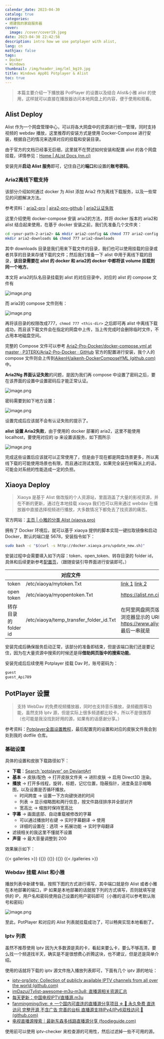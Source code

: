 ```yaml
---
calendar_date: 2023-04-30
catalog: true
categories:
- 搭建我的家庭服务器
cover:
  image: /cover/cover19.jpeg
date: 2023-04-30 22:42:58
description: intro how we use potplayer with alist,
lang: cn
mathjax: false
tags:
- Docker
- Windows
thumbnail: /img/header_img/lml_bg19.jpg
title: Windows App01 Potplayer & Alist
toc: true
---
```


> 本篇主要介绍一下播放器 PotPlayer 的设置以及结合 Alist&小雅 alist 的使用，这样就可以直接在播放器访问本地网盘上的内容，便于使用和观看。

## Alist Deploy

Alist 作为一个网盘管理中心，可以将各大网盘中的资源进行统一管理，同时支持视频的 webdav 播放，这里推荐的安装方式是使用 Docker-Compose 进行安装，根据自己的情况来选择对应的挂载和安装目录。

由于官方的文档已经事无巨细，这里就不在赘述如何安装和配置 alist 的各个网盘挂载，详情参见：[Home | AList Docs (nn.ci)](https://alist.nn.ci/)

安装完并**启动 Alist 服务**即可，记住自己的**端口**和设置的**账号密码**。

### Aria2离线下载支持

该部分介绍如何通过 docker 为 Alist 添加 Aria2 作为离线下载服务，以及一些常见的问题解决方法。

参考资料：[aria2-pro](https://p3terx.com/archives/docker-aria2-pro.html) |  [aira2-pro-github]( https://github.com/P3TERX/Aria2-Pro-Docker/blob/master/docker-compose.yml ) |  [aria2认证失败](https://yiwangmeng.com/aria2-status-page-to-prompt-the-solution-of) 

这里介绍使用 docker-compose 安装 aria2的方法，并将 docker 版本的 aria2和 alist 结合起来使用，在基于 docker 安装之前，我们先准备几个文件夹：

```bash
cd <your-path-2-aria2> && mkdir aria2-config && chmod 777 aria2-config
mkdir aria2-downloads && chmod 777 aria2-downloads
```

其中 downloads 目录是我们用来下载文件的目录，我们也可以使用挂载的目录或者共享的目录来存储下载的文件；然后我们准备一下 alist 中用于离线下载的目录，**该目录需要在 alist 的 docker 和 aria2的 docker 中都将该 volume 挂载到同一个地方**。

本文将 aria2的队名目录挂载到 alist 的对应目录中，对应的 alist 的 compose 文件有

![image.png](https://picture-bed-001-1310572365.cos.ap-guangzhou.myqcloud.com/3070PC/20230709161919.png)

而 aria2的 compose 文件则有：

![image.png](https://picture-bed-001-1310572365.cos.ap-guangzhou.myqcloud.com/3070PC/20230709161956.png)

再将该目录的权限改成777，`chmod 777 <this-dir>` 之后即可再 alist 中离线下载成功，而且该下载文件会在指定的网盘中上传，当上传完成时会删除临时文件，不占用本地磁盘空间。

完整的 Compose 文件可以参考 [Aria2-Pro-Docker/docker-compose.yml at master · P3TERX/Aria2-Pro-Docker · GitHub](https://github.com/P3TERX/Aria2-Pro-Docker/blob/master/docker-compose.yml) 官方的配置进行安装，我个人的 compose 文件则会上传到[AikenH/aikenh-DockerComposeYML (github.com)](https://github.com/AikenH/aikenh-DockerComposeYML)中。

**Aria2Ng 界面认证失败**的问题，是因为我们再 compose 中设置了密码之后，要在该界面的设置中设置密码后才能正常认证。

![image.png](https://picture-bed-001-1310572365.cos.ap-guangzhou.myqcloud.com/3070PC/20230709162444.png)

密码需要到如下地方设置：

![image.png](https://picture-bed-001-1310572365.cos.ap-guangzhou.myqcloud.com/3070PC/20230709162537.png)

设置完成后应该就不会有认证失败的提示了。

**alist 设置 Aria2失败**，由于使用的 docker 部署的 aria2，这里不能使用 localhost，要使用对应的 ip 来设置该服务，如下图所示

![image.png](https://picture-bed-001-1310572365.cos.ap-guangzhou.myqcloud.com/3070PC/20230709162724.png)

完成这些设置后应该就可以正常使用了，但是由于现在都是网盘场景更多，所以离线下载的可能使用场景也有限，而且通过测试发现，如果完全装在树莓派上的话，可能会对系统的性能造成一定的负担。

## Xiaoya Deploy

>Xiaoya 是基于 Alist 做改版的个人资源站，里面涵盖了大量的影视资源，并在不断的更新，通过在本地挂载 xiaoya 我们也可以用来通过 webdav 在播放器中直接选择视频进行播放，大多数情况下都免去了找资源的痛苦。

官方网站：[主页 | 小雅的分类 Alist (xiaoya.pro)](http://alist.xiaoya.pro/)

拥有了 Docker 环境后，就可以基于 xiaoya 提供的脚本实现一键拉取镜像和启动 Docker，默认的端口是 5678，安装指令如下：

```bash
sudo bash -c "$(curl -s http://docker.xiaoya.pro/update_new.sh)"
```

安装过程中会需要填入如下内容：token、open_token、转存目录的 folder id，具体和后续更新参考[配置页](https://xiaoyaliu.notion.site/xiaoya-docker-69404af849504fa5bcf9f2dd5ecaa75f)，（跟随安装引导界面进行安装即可。）


|                      | 对应文件                                | 获取方式                                                                                                                                                   |     |
| -------------------- | --------------------------------------- | ---------------------------------------------------------------------------------------------------------------------------------------------------------- | --- |
| token                | /etc/xiaoya/mytoken.Txt                 | [link 1](https://aliyuntoken.vercel.app/) [link 2](https://alist.nn.ci/zh/guide/drivers/aliyundrive.html)                                                  |     |
| open token           | /etc/xiaoya/myopentoken.Txt             | https://alist.nn.ci/zh/guide/drivers/aliyundrive_open.html                                                                                                 |     |
| 转存目录的 folder id | /etc/xiaoya/temp_transfer_folder_id.Txt | 在阿里网盘网页版上创建一个转存目录，比如“temp”，然后点击目录，浏览器显示的 URL https://www.aliyundrive.com/drive/folder/640xxxxxxxxxxxxxxca8a 最后一串就是 |     |

安装完成后确保服务启动正常，该部分的准备即结束，但是该端口我们还是要记住，因为在大量资源中搜索的时候还是得**借助网页版中的搜索功能**。

安装完成后后续使用 Potplayer 挂载 Dav 时，账号密码为：

```txt
guest
guest_Api789
```

## PotPlayer 设置

> 支持 WebDav 的免费视频播放器，同时也支持音乐播放，录频截图等功能，虽然支持 Iptv 源，但是实际上很多频道都比较卡，所以不是很推荐（也可能是我没找到好用的源，如果有的话感谢分享。）

参考资料：[Potplayer全面设置教程](https://zhuanlan.zhihu.com/p/163458215)，最后配置完的设置和对应的皮肤文件我会到处到我的 dotfile 仓库。

### 基础设置

具体的设置和皮肤下载路径如下：

- **下载**：[Search 'potplayer' on DeviantArt](https://www.deviantart.com/search?q=potplayer)
- **基本** -> 皮肤/配色 -> 打开皮肤文件夹 -> 进阶皮肤 -> 启用 Direct3D 渲染。
- **播放** -> 打开多线程，旋转，标题，记忆位置，隐蔽指针，进度条显示缩略图，以及设置是否循环播放。
	- 时间跨度 -> 设置一下方向键快进的时间
	- 列表 -> 显示缩略图和两行信息，按文件路径排序并全部对齐
	- 宽高比 -> 缩放时保持宽高比
- **字幕** -> 画面底部、自动重载被修改的字幕
	- 可以通过播放时右键 -> 实时字幕翻译 -> 使用
	- 详细的设置在：选项 -> 拓展功能 -> 实时字母翻译
- 滤镜相关的我这里不懂就不设置
- **声音** -> 最大音量调整到 200

效果展示如下：

{{< galleries >}} 
{{<gallery src="https://picture-bed-001-1310572365.cos.ap-guangzhou.myqcloud.com/3070PC/20230501003002.png" >}}
{{<gallery src="https://picture-bed-001-1310572365.cos.ap-guangzhou.myqcloud.com/3070PC/20230501003054.png" >}}
{{<gallery src="https://picture-bed-001-1310572365.cos.ap-guangzhou.myqcloud.com/3070PC/20230501003504.png" >}}
{{< /galleries >}}


### Webdav 挂载 Alist 和小雅

播放列表中新建专辑，按照下图的方式进行填写，其中端口就是你 Alist 或者小雅在本地部署的端口，IP 如果是本地部署的话就按下列的方式填写，否则就填写提供的 IP，用户名和密码使用自己设置的用户密码即可（小雅的话可以参考默认账号和密码）

![image.png](https://picture-bed-001-1310572365.cos.ap-guangzhou.myqcloud.com/3070PC/20230501003740.png)

至此，PotPlayer 和对应的 Alist 列表就挂载成功了，可以畅爽实现本地看剧了。

### Iptv 列表

虽然不推荐使用 Iptv 因为大多数源是真的卡，看起来要么卡，要么不够高清，要么找一个频道找半天，确实是不是很想费心折腾这块，也不建议，但是还是简单介绍。

使用的话就将下载的 iptv 源文件拖入播放列表即可，下面有几个 iptv 源的地址：

- [iptv-org/iptv: Collection of publicly available IPTV channels from all over the world (github.com)](https://github.com/iptv-org/iptv)
- [imDazui/Tvlist-awesome-m3u-m3u8: 直播源相关资源汇总](https://github.com/imDazui/Tvlist-awesome-m3u-m3u8)
- [每天更新：中国电视IPTV直播源.m3u](https://blog.xn--9kq250g.fun/index.php/iptv%E7%9B%B4%E6%92%AD%E6%BA%90/%E6%AF%8F%E5%A4%A9%E6%9B%B4%E6%96%B0%EF%BC%9A%E4%B8%AD%E5%9B%BD%E7%94%B5%E8%A7%86iptv%E7%9B%B4%E6%92%AD%E6%BA%90-m3u-1080p%E5%85%8D%E8%B4%B9%E9%AB%98%E6%B8%85%E7%89%88-2023%E5%B9%B41%E6%9C%881/)
- [fanmingming/live: ✯ 一个国内可直连的直播源分享项目 ✯ 🔕 永久免费 直连访问 完整开源 不含广告 完善的台标 直播源支持IPv4/IPv6双栈访问 🔕 (github.com)](https://github.com/fanmingming/live)
- [电视直播源搜索｜最新东森多线路直播源分享 (foodieguide.com)](https://www.foodieguide.com/iptvsearch/)


使用前可以使用 iptv-checker 来检查源的可用性，然后过滤掉一些不可用的源。